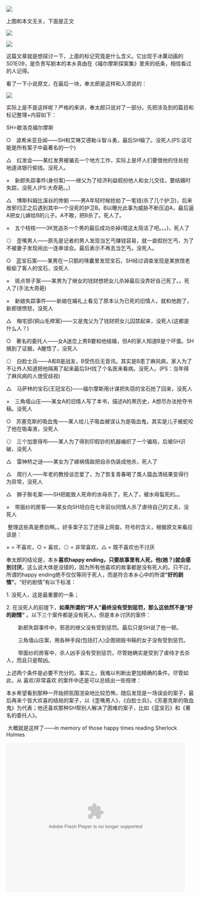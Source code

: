 <div id="blogContent" class="text-article" data-wiki="">

<p>    <img src="/media/content/BlogPost/images/Hyouka_e9_1.jpg" border="0" /></p><p>上图和本文无关，下面是正文</p><p>    <img src="/media/content/BlogPost/images/Hyouka_e9_2.jpg" border="0" /></p><p>    <img src="/media/content/BlogPost/images/Hyouka_e9_3.jpg" border="0" /></p><p>这篇文章就是想探讨一下，上面的标记究竟是什么含义。它出现于冰菓动画的S01E09，是负责写剧本的本乡真由在《福尔摩斯探案集》里夹的纸条，相信看过的人记得。</p><p>看了一下小说原文，在最后一块，奉太郎是这样和入须说的：</p><p>    <img src="/media/content/BlogPost/images/Hyouka_e9_4.jpg" border="0" /></p><p>实际上是不是这样呢？严格的来讲，奉太郎只说对了一部分。先把涉及到的篇目和标记整理+内容如下：</p><p>SH=歇洛克福尔摩斯</p><p>○　波希米亚丑闻——SH和艾琳艾德勒斗智斗勇，最后SH输了。没死人(PS:这可能是所有案子中最著名的一个)</p><p>△　红发会——某红发男被骗去一个地方工作，实际上是坏人们要借他的住处挖地道进银行偷钱。没死人。</p><p>×　新郎失踪事件(身份案)——继父为了经济利益假扮他人和女儿交往，要结婚时失踪，没死人(PS:大奇葩。。)</p><p>△　博斯科姆比溪谷的惨剧 ——男A年轻时候抢劫了一笔钱(杀了几个护卫)，后来改邪归正之后遇到其中一个没死的护卫B。B以曝光此事为威胁不断压迫A，最后逼A把女儿嫁给B的儿子。A不敢，把B杀了。死人了。</p><p>×　五个桔核——3K党追杀一个男的最后成功杀掉(喂这太简洁了吧。。。)，死人了</p><p>◎　歪嘴男人——原先是记者的男人发现当乞丐赚钱容易，就一直假扮乞丐，为了不被妻子发现闹出一连串误会。最后表示不再去当乞丐。没死人。</p><p>○　蓝宝石案——某男在一只鹅的嗉囊里发现宝石，SH经过调查发现是某旅馆老板偷了客人的宝石，没死人</p><p>×　斑点带子案——某男为了继女的钱财想把女儿杀掉最后没弄好自己死了。。死人了(手法大奇葩)</p><p>×　新娘失踪事件——新娘在婚礼上看见了原本认为已死的旧情人，就和他跑了，新郎很愤怒，没死人</p><p>△　椈宅邸(铜山毛榉案)——又是鬼父为了钱财把女儿囚禁起来，没死人(这都是什么人？)</p><p>○　著名的委托人——女A迷恋上男B要和他结婚，但A的家人知道B是个坏蛋。SH搞到了证据，A醒悟了，没死人</p><p>◎　白脸士兵——A和B是战友，B受伤后无音讯。其实是B患了麻风病，家人为了不让外人知道把他隔离了起来最后SH找了个名医来看病。没死人。(PS：当年得了麻风病的人很受歧视)</p><p>△　马萨林的宝石(王冠宝石)——福尔摩斯用计谋把失窃的宝石抢了回来，没死人</p><p>×　三角墙山庄——某女A的旧情人写了本书，描述A的黑历史，A想尽办法抢夺书稿。没死人</p><p>○　苏塞克斯的吸血鬼——某人给儿子吸血被误认为是吸血鬼，其实是儿子被蛇咬了他在吸毒液，没死人</p><p>◎　三个加里得布——某人为了得到印假钞的机器编织了一个骗局，后被SH识破，没死人</p><p>△　雷神桥之谜——某女为了嫁祸情敌把自杀伪装成他杀，死人了</p><p>△　爬行人——年老的教授谈恋爱了，为了恢复青春喝了类人猿血清结果变得行为异常，没死人</p><p>△　狮子鬃毛案——SH把能致人死命的水母杀了，死人了，被水母蜇死的。。</p><p>×　带面纱的房客——某女向SH坦白在七年前伙同情人杀了虐待自己的丈夫，没死人</p><p> 整理这些真是费劲啊。。好多案子忘了还得上网查。符号的含义，根据原文来看应该是：</p><p>× = 不喜欢，○ = 喜欢，◎ = 非常喜欢，△ = 既不喜欢也不讨厌</p><p>奉太郎的结论是，本乡<strong>喜欢happy ending，只要故事里有人死，他(她？)就会感到讨厌</strong>。这么说大体是没错的，因为所有他喜欢的故事都是没有死人的。只不过，所谓的happy ending绝不仅仅等同于死人，而是符合本乡心中的所谓<strong>“好的剧情”</strong>。“好的剧情”有以下标准：</p><p>1. 没死人，这是最重要的一条；</p><p>2. 在没死人的前提下，<strong>如果所谓的“坏人”最终没有受到惩罚，那么这依然不是“好的剧情”</strong> 。以下三个案件都是没有死人，但是本乡讨厌的案件：</p><p>        新郎失踪事件中，邪恶的继父没有受到惩罚。最后只是SH说了他一顿。</p><p>        三角墙山庄案，用各种手段(包括打人)企图销毁书稿的女子没有受到惩罚。</p><p>        带面纱的房客中，杀人凶手没有受到惩罚，尽管她确实是受到了虐待才去杀人，而且只是帮凶。</p><p>上述两个条件是必要不充分的。事实上，我难以判断出更加精确的条件。尽管如此，从 喜欢/非常喜欢 的案件中还是可以总结出一些规律：</p><p>本乡希望看到那种一开始把氛围渲染地比较恐怖，随后发现是一场误会的案子，最后再来个皆大欢喜的结局的案子，以《歪嘴男人》，《白脸士兵》，《苏塞克斯的吸血鬼》为代表；他还喜欢那种SH帮别人解决了困难的案子，比如《蓝宝石》和《著名的委托人》。</p><p> 大概就是这样了——in memory of those happy times reading Sherlock Holmes</p><embed src="http://www.tudou.com/v/2iszATOvHpY/&bid=05&resourceId=0_05_05_99/v.swf" type="application/x-shockwave-flash" allowscriptaccess="always" allowfullscreen="true" wmode="opaque" width="480" height="400"></embed>
</div>